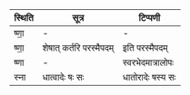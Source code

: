 | स्थिति | सूत्र | टिप्पणी |
| ----- | ------- | ------ |
| ष्णा॒ | - | - |
| ष्णा॒ | शेषात् कर्तरि परस्मैपदम् | इति परस्मैपदम् |
| ष्णा | - | स्वरभेदमात्रालोपः |
| स्ना | धात्वादेः षः सः | धातोरादेः षस्य सः |
